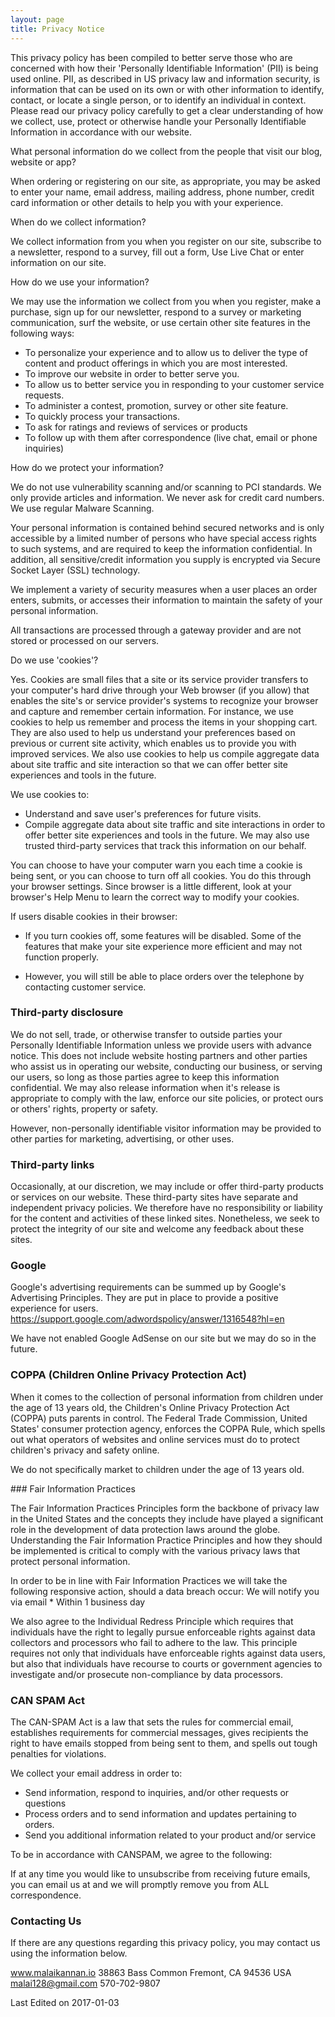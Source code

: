 ```yaml
---
layout: page
title: Privacy Notice
---
```


<p class="message">
This privacy policy has been compiled to better serve those who are concerned with how their 'Personally Identifiable Information' (PII) is being used online. PII, as described in US privacy law and information security, is information that can be used on its own or with other information to identify, contact, or locate a single person, or to identify an individual in context. Please read our privacy policy carefully to get a clear understanding of how we collect, use, protect or otherwise handle your Personally Identifiable Information in accordance with our website.
</p>

<p class ="message">
What personal information do we collect from the people that visit our blog, website or app?
</p>
<p class ="message">
When ordering or registering on our site, as appropriate, you may be asked to enter your name, email address, mailing address, phone number, credit card information or other details to help you with your experience.
</p>
<p class ="message">
When do we collect information?
</p>
<p class ="message">
We collect information from you when you register on our site, subscribe to a newsletter, respond to a survey, fill out a form, Use Live Chat or enter information on our site.
</p>
<p class ="message">
How do we use your information?
</p>
<p class ="message">
We may use the information we collect from you when you register, make a purchase, sign up for our newsletter, respond to a survey or marketing communication, surf the website, or use certain other site features in the following ways:

* To personalize your experience and to allow us to deliver the type of content and product offerings in which you are most interested.
* To improve our website in order to better serve you.
* To allow us to better service you in responding to your customer service requests.
* To administer a contest, promotion, survey or other site feature.
* To quickly process your transactions.
* To ask for ratings and reviews of services or products
* To follow up with them after correspondence (live chat, email or phone inquiries)

</p>
<p class ="message">
How do we protect your information?
</p>
<p class ="message">
We do not use vulnerability scanning and/or scanning to PCI standards.
We only provide articles and information. We never ask for credit card numbers.
We use regular Malware Scanning.
</p>
<p class ="message">
Your personal information is contained behind secured networks and is only accessible by a limited number of persons who have special access rights to such systems, and are required to keep the information confidential. In addition, all sensitive/credit information you supply is encrypted via Secure Socket Layer (SSL) technology.
</p>
<p class ="message">
We implement a variety of security measures when a user places an order enters, submits, or accesses their information to maintain the safety of your personal information.
</p>
<p class ="message">
All transactions are processed through a gateway provider and are not stored or processed on our servers.
</p>
<p class ="message">
Do we use 'cookies'?
</p>
<p class ="message">
Yes. Cookies are small files that a site or its service provider transfers to your computer's hard drive through your Web browser (if you allow) that enables the site's or service provider's systems to recognize your browser and capture and remember certain information. For instance, we use cookies to help us remember and process the items in your shopping cart. They are also used to help us understand your preferences based on previous or current site activity, which enables us to provide you with improved services. We also use cookies to help us compile aggregate data about site traffic and site interaction so that we can offer better
site experiences and tools in the future.
</p>
<p class ="message">

We use cookies to:
* Understand and save user's preferences for future visits.
* Compile aggregate data about site traffic and site interactions in order to offer better site experiences and tools in the future. We may also use trusted third-party services that track this information on our behalf.
</p>
<p class ="message">
You can choose to have your computer warn you each time a cookie is being sent, or you can choose to turn off all cookies. You do this through your browser settings. Since browser is a little different, look at your browser's Help Menu to learn the correct way to modify your cookies.
</p>
<p class ="message">
If users disable cookies in their browser:

* If you turn cookies off, some features will be disabled. Some of the features that make your site experience more efficient and may not function properly.

* However, you will still be able to place orders over the telephone by contacting customer service.

</p>
<p class ="message">

### Third-party disclosure

We do not sell, trade, or otherwise transfer to outside parties your Personally Identifiable Information unless we provide users with advance notice. This does not include website hosting partners and other parties who assist us in operating our website, conducting our business, or serving our users, so long as those parties agree to keep this information confidential. We may also release information when it's release is appropriate to comply with the law, enforce our site policies, or protect ours or others' rights, property or safety.

However, non-personally identifiable visitor information may be provided to other parties for marketing, advertising, or other uses.
</p>
<p class ="message">

### Third-party links

Occasionally, at our discretion, we may include or offer third-party products or services on our website. These third-party sites have separate and independent privacy policies. We therefore have no responsibility or liability for the content and activities of these linked sites. Nonetheless, we seek to protect the integrity of our site and welcome any feedback about these sites.

</p>
<p class ="message">

### Google

Google's advertising requirements can be summed up by Google's Advertising Principles. They are put in place to provide a positive experience for users. https://support.google.com/adwordspolicy/answer/1316548?hl=en

We have not enabled Google AdSense on our site but we may do so in the future.
</p>
<p class ="message">

### COPPA (Children Online Privacy Protection Act)

When it comes to the collection of personal information from children under the age of 13 years old, the Children's Online Privacy Protection Act (COPPA) puts parents in control. The Federal Trade Commission, United States' consumer protection agency, enforces the COPPA Rule, which spells out what operators of websites and online services must do to protect children's privacy and safety online.

We do not specifically market to children under the age of 13 years old.
</p>
<p class ="message">
### Fair Information Practices

The Fair Information Practices Principles form the backbone of privacy law in the United States and the concepts they include have played a significant role in the development of data protection laws around the globe. Understanding the Fair Information Practice Principles and how they should be implemented is critical to comply with the various privacy laws that protect personal information.

</p>
<p class ="message">
In order to be in line with Fair Information Practices we will take the following responsive action, should a data breach occur:
We will notify you via email
* Within 1 business day

We also agree to the Individual Redress Principle which requires that individuals have the right to legally pursue enforceable rights against data collectors and processors who fail to adhere to the law. This principle requires not only that individuals have enforceable rights against data users, but also that individuals have recourse to courts or government agencies to investigate and/or prosecute non-compliance by data processors.
</p>
<p class ="message">

### CAN SPAM Act

The CAN-SPAM Act is a law that sets the rules for commercial email, establishes requirements for commercial messages, gives recipients the right to have emails stopped from being sent to them, and spells out tough penalties for violations.

We collect your email address in order to:
* Send information, respond to inquiries, and/or other requests or questions
* Process orders and to send information and updates pertaining to orders.
* Send you additional information related to your product and/or service

To be in accordance with CANSPAM, we agree to the following:

If at any time you would like to unsubscribe from receiving future emails, you can email us at
and we will promptly remove you from ALL correspondence.

</p>


### Contacting Us
<p class ="message">
If there are any questions regarding this privacy policy, you may contact us using the information below.

www.malaikannan.io
38863 Bass Common
Fremont, CA 94536
USA
malai128@gmail.com
570-702-9807

Last Edited on 2017-01-03
<p>

